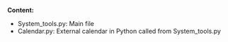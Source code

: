 <B>Content:</B>

* System_tools.py: Main file
* Calendar.py: External calendar in Python called from System_tools.py
